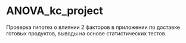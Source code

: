 # ANOVA_kc_project
Проверка гипотез о влиянии 2 факторов в приложении по доставке готовых продуктов, выводы на основе статистических тестов.

